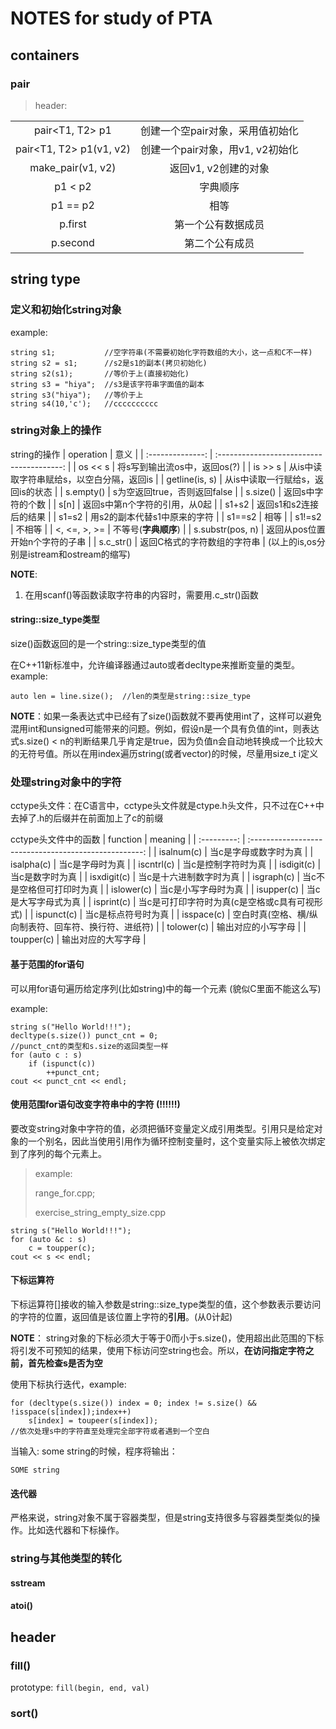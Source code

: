 # NOTES for study of PTA

## containers

### pair

> header: <utility>

|                         |                                  |
| :---------------------: | :------------------------------: |
|     pair<T1, T2> p1     | 创建一个空pair对象，采用值初始化 |
| pair<T1, T2> p1(v1, v2) | 创建一个pair对象，用v1, v2初始化 |
|    make_pair(v1, v2)    |       返回v1, v2创建的对象       |
|         p1 < p2         |             字典顺序             |
|        p1 == p2         |               相等               |
|         p.first         |        第一个公有数据成员        |
|        p.second         |          第二个公有成员          |

## string type

### 定义和初始化string对象

example:

    string s1;           //空字符串(不需要初始化字符数组的大小，这一点和C不一样)
    string s2 = s1;      //s2是s1的副本(拷贝初始化)
    string s2(s1);       //等价于上(直接初始化)
    string s3 = "hiya";  //s3是该字符串字面值的副本
    string s3("hiya");   //等价于上
    string s4(10,'c');   //cccccccccc

### string对象上的操作

string的操作
|    operation     |                   意义                    |
| :--------------: | :---------------------------------------: |
|     os << s      |       将s写到输出流os中，返回os(?)        |
|     is >> s      | 从is中读取字符串赋给s，以空白分隔，返回is |
|  getline(is, s)  |     从is中读取一行赋给s，返回is的状态     |
|    s.empty()     |       s为空返回true，否则返回false        |
|     s.size()     |             返回s中字符的个数             |
|       s[n]       |       返回s中第n个字符的引用，从0起       |
|      s1+s2       |          返回s1和s2连接后的结果           |
|      s1=s2       |       用s2的副本代替s1中原来的字符        |
|      s1==s2      |                   相等                    |
|      s1!=s2      |                  不相等                   |
|   <, <=, >, >=   |           不等号(**字典顺序**)            |
| s.substr(pos, n) |      返回从pos位置开始n个字符的子串       |
|    s.c_str()     |        返回C格式的字符数组的字符串        |
(以上的is,os分别是istream和ostream的缩写)

**NOTE**:
1. 在用scanf()等函数读取字符串的内容时，需要用.c_str()函数



#### string::size_type类型

size()函数返回的是一个string::size_type类型的值

在C++11新标准中，允许编译器通过auto或者decltype来推断变量的类型。example:

    auto len = line.size();  //len的类型是string::size_type

**NOTE**：如果一条表达式中已经有了size()函数就不要再使用int了，这样可以避免混用int和unsigned可能带来的问题。例如，假设n是一个具有负值的int，则表达式s.size() < n的判断结果几乎肯定是true，因为负值n会自动地转换成一个比较大的无符号值。所以在用index遍历string(或者vector)的时候，尽量用size_t i定义



### 处理string对象中的字符

cctype头文件：在C语言中，cctype头文件就是ctype.h头文件，只不过在C++中去掉了.h的后缀并在前面加上了c的前缀

cctype头文件中的函数
|  function   |                        meaning                        |
| :---------: | :---------------------------------------------------: |
| isalnum(c)  |                 当c是字母或数字时为真                 |
| isalpha(c)  |                    当c是字母时为真                    |
| iscntrl(c)  |                  当c是控制字符时为真                  |
| isdigit(c)  |                    当c是数字时为真                    |
| isxdigit(c) |                当c是十六进制数字时为真                |
| isgraph(c)  |               当c不是空格但可打印时为真               |
| islower(c)  |                  当c是小写字母时为真                  |
| isupper(c)  |                  当c是大写字母式为真                  |
| isprint(c)  |     当c是可打印字符时为真(c是空格或c具有可视形式)     |
| ispunct(c)  |                  当c是标点符号时为真                  |
| isspace(c)  | 空白时真(空格、横/纵向制表符、回车符、换行符、进纸符) |
| tolower(c)  |                  输出对应的小写字母                   |
| toupper(c)  |                  输出对应的大写字母                   |


#### 基于范围的for语句

可以用for语句遍历给定序列(比如string)中的每一个元素 (貌似C里面不能这么写)

example:

    string s("Hello World!!!");
    decltype(s.size()) punct_cnt = 0;
    //punct_cnt的类型和s.size的返回类型一样
    for (auto c : s)
        if (ispunct(c))
            ++punct_cnt;
    cout << punct_cnt << endl;

#### **使用范围for语句改变字符串中的字符**  (!!!!!!)

要改变string对象中字符的值，必须把循环变量定义成引用类型。引用只是给定对象的一个别名，因此当使用引用作为循环控制变量时，这个变量实际上被依次绑定到了序列的每个元素上。

> example: 
> 
> range_for.cpp; 
> 
> exercise_string_empty_size.cpp

    string s("Hello World!!!");
    for (auto &c : s)
        c = toupper(c);
    cout << s << endl;

#### 下标运算符

下标运算符[]接收的输入参数是string::size_type类型的值，这个参数表示要访问的字符的位置，返回值是该位置上字符的**引用**。(从0计起)

**NOTE**： string对象的下标必须大于等于0而小于s.size()，使用超出此范围的下标将引发不可预知的结果，使用下标访问空string也会。所以，**在访问指定字符之前，首先检查s是否为空**

使用下标执行迭代，example:

    for (decltype(s.size()) index = 0; index != s.size() && !isspace(s[index]);index++)
        s[index] = toupeer(s[index]);
    //依次处理s中的字符直至处理完全部字符或者遇到一个空白

当输入: some string的时候，程序将输出：

    SOME string

#### 迭代器

严格来说，string对象不属于容器类型，但是string支持很多与容器类型类似的操作。比如迭代器和下标操作。



### string与其他类型的转化

#### sstream

#### atoi()




## header <algorithm>

### fill()

prototype:  ```fill(begin, end, val)```

### sort()



